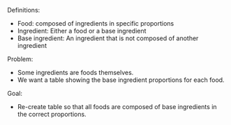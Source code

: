 Definitions:
- Food: composed of ingredients in specific proportions
- Ingredient: Either a food or a base ingredient
- Base ingredient: An ingredient that is not composed of another ingredient

Problem:
- Some ingredients are foods themselves.
- We want a table showing the base ingredient proportions for each food.

Goal:
- Re-create table so that all foods are composed of base ingredients in the correct proportions.
